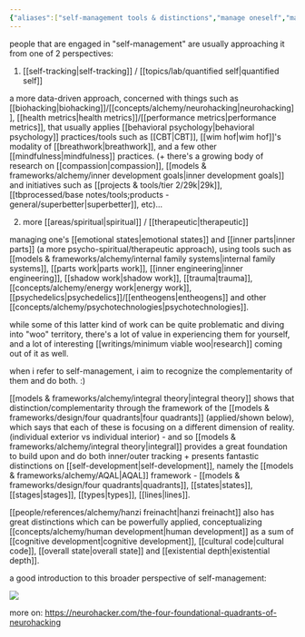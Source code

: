 ```yaml
---
{"aliases":["self-management tools & distinctions","manage oneself","manage yourself","self","self-mngmt"],"created in":"2023-07-25T09:18:23-03:00","last tended to":"2024-09-29T14:49:16-03:00","tags":["concept","selfmanagement","tier1","alchemy","design","🌿"],"dg-publish":true,"notestage":["🌿"],"permalink":"/concepts/alchemy/self-management/","dgPassFrontmatter":true,"created":"2023-07-25T09:18:23.349-03:00","updated":"2024-09-29T14:49:17.540-03:00"}
---
```


people that are engaged in "self-management" are usually approaching it from one of 2 perspectives:

1) [[self-tracking\|self-tracking]] / [[topics/lab/quantified self\|quantified self]]
 
a more data-driven approach, concerned with things such as [[biohacking\|biohacking]]/[[concepts/alchemy/neurohacking\|neurohacking]], [[health metrics\|health metrics]]/[[performance metrics\|performance metrics]], that usually applies [[behavioral psychology\|behavioral psychology]] practices/tools such as [[CBT\|CBT]], [[wim hof\|wim hof]]'s modality of [[breathwork\|breathwork]], and a few other [[mindfulness\|mindfulness]] practices. (+ there's a growing body of research on [[compassion\|compassion]], [[models & frameworks/alchemy/inner development goals\|inner development goals]] and initiatives such as [[projects & tools/tier 2/29k\|29k]], [[tbprocessed/base notes/tools;products - general/superbetter\|superbetter]], etc)...

2) more [[areas/spiritual\|spiritual]] / [[therapeutic\|therapeutic]]

managing one's [[emotional states\|emotional states]] and [[inner parts\|inner parts]] (a more psycho-spiritual/therapeutic approach), using tools such as [[models & frameworks/alchemy/internal family systems\|internal family systems]], [[parts work\|parts work]], [[inner engineering\|inner engineering]], [[shadow work\|shadow work]], [[trauma\|trauma]], [[concepts/alchemy/energy work\|energy work]], [[psychedelics\|psychedelics]]/[[entheogens\|entheogens]] and other [[concepts/alchemy/psychotechnologies\|psychotechnologies]].

while some of this latter kind of work can be quite problematic and diving into "woo" territory, there's a lot of value in experiencing them for yourself, and a lot of interesting [[writings/minimum viable woo\|research]] coming out of it as well.

when i refer to self-management, i aim to recognize the complementarity of them and do both. :)

[[models & frameworks/alchemy/integral theory\|integral theory]] shows that distinction/complementarity through the framework of the [[models & frameworks/design/four quadrants\|four quadrants]] (applied/shown below), which says that each of these is focusing on a different dimension of reality. (individual exterior vs individual interior) - and so [[models & frameworks/alchemy/integral theory\|integral]] provides a great foundation to build upon and do both inner/outer tracking + presents fantastic distinctions on [[self-development\|self-development]], namely the [[models & frameworks/alchemy/AQAL\|AQAL]] framework - [[models & frameworks/design/four quadrants\|quadrants]], [[states\|states]], [[stages\|stages]], [[types\|types]], [[lines\|lines]].

[[people/references/alchemy/hanzi freinacht\|hanzi freinacht]] also has great distinctions which can be powerfully applied, conceptualizing [[concepts/alchemy/human development\|human development]] as a sum of [[cognitive development\|cognitive development]], [[cultural code\|cultural code]], [[overall state\|overall state]] and [[existential depth\|existential depth]].

a good introduction to this broader perspective of self-management:

<!--![four quadrants of neurohacking - neurohacker collective.jpeg|800](/img/user/images/models%20&%20frameworks/four%20quadrants%20of%20neurohacking%20-%20neurohacker%20collective.jpeg)-->
![](https://i.imgur.com/TtylZgY.jpeg)

more on: https://neurohacker.com/the-four-foundational-quadrants-of-neurohacking